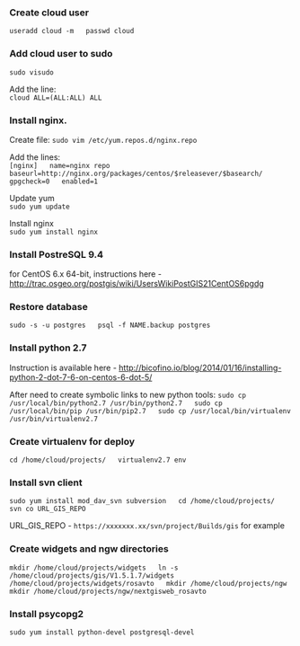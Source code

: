 ### Create cloud user  
`useradd cloud -m  
passwd cloud`

### Add cloud user to sudo  
`sudo visudo`

Add the line:  
`cloud ALL=(ALL:ALL) ALL`

### Install nginx. 
Create file:
`sudo vim /etc/yum.repos.d/nginx.repo`

Add the lines:  
`[nginx]  
name=nginx repo  
baseurl=http://nginx.org/packages/centos/$releasever/$basearch/  
gpgcheck=0  
enabled=1`

Update yum  
`sudo yum update`

Install nginx  
`sudo yum install nginx`

### Install PostreSQL 9.4
for CentOS 6.x 64-bit, instructions here - http://trac.osgeo.org/postgis/wiki/UsersWikiPostGIS21CentOS6pgdg

### Restore database
`sudo -s -u postgres  
psql -f NAME.backup postgres`

### Install python 2.7
Instruction is available here - http://bicofino.io/blog/2014/01/16/installing-python-2-dot-7-6-on-centos-6-dot-5/

After need to create symbolic links to new python tools:
`sudo cp /usr/local/bin/python2.7 /usr/bin/python2.7  
sudo cp /usr/local/bin/pip /usr/bin/pip2.7  
sudo cp /usr/local/bin/virtualenv /usr/bin/virtualenv2.7`

### Create virtualenv for deploy
`cd /home/cloud/projects/  
virtualenv2.7 env`

### Install svn client
`sudo yum install mod_dav_svn subversion  
cd /home/cloud/projects/  
svn co URL_GIS_REPO`

URL_GIS_REPO - `https://xxxxxxx.xx/svn/project/Builds/gis` for example 

### Create widgets and ngw directories
`mkdir /home/cloud/projects/widgets  
ln -s /home/cloud/projects/gis/V1.5.1.7/widgets /home/cloud/projects/widgets/rosavto  
mkdir /home/cloud/projects/ngw  
mkdir /home/cloud/projects/ngw/nextgisweb_rosavto`

### Install psycopg2
`sudo yum install python-devel postgresql-devel`

